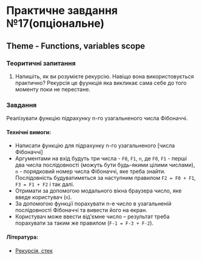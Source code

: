 # Практичне завдання №17(опціональне)

## Theme - Functions, variables scope

### Теоритичні запитання
1. Напишіть, як ви розумієте рекурсію. Навіщо вона використовується практично?
    Рекурсія це фуункція яка викликає сама себе до того моменту поки не перестане.
              
### Завдання

Реалізувати функцію підрахунку n-го узагальненого числа Фібоначчі.

#### Технічні вимоги:

- Написати функцію для підрахунку n-го узагальненого [числа Фібоначчі]
- Аргументами на вхід будуть три числа - `F0`, `F1`, `n`, де `F0`, `F1` - перші два числа послідовності (можуть бути будь-якими цілими числами), `n` - порядковий номер числа Фібоначчі, яке треба знайти. Послідовність будуватиметься за наступним правилом `F2 = F0 + F1`, `F3 = F1 + F2` і так далі.
- Отримати за допомогою модального вікна браузера число, яке введе користувач (`n`).
- За допомогою функції порахувати n-е число в узагальненій послідовності Фібоначчі та вивести його на екран.
- Користувач може ввести від'ємне число – результат треба порахувати за таким же правилом (`F-1 = F-3 + F-2`).

#### Література:

- [Рекурсія, стек](https://learn.javascript.ru/recursion)

<!-- ### Данное задание не обязательно для выполнения

## Задание

Реализовать функцию для подсчета n-го обобщенного числа Фибоначчи.

#### Технические требования:
- Написать функцию для подсчета n-го обобщенного [числа Фибоначчи](https://ru.wikipedia.org/wiki/%D0%A7%D0%B8%D1%81%D0%BB%D0%B0_%D0%A4%D0%B8%D0%B1%D0%BE%D0%BD%D0%B0%D1%87%D1%87%D0%B8). Аргументами на вход будут три числа - `F0`, `F1`, `n`, где `F0`, `F1` - первые два числа последовательности (могут быть любыми целыми числами), `n` - порядковый номер числа Фибоначчи, которое надо найти. Последовательнось будет строиться по следующему правилу `F2 = F0 + F1`, `F3 = F1 + F2` и так далее.
- Считать с помощью модального окна браузера число, которое введет пользователь (`n`).
- С помощью функции посчитать n-е число в обощенной последовательности Фибоначчи и вывести его на экран.
- Пользователь может ввести отрицательное число - результат надо посчитать по такому же правилу (`F-1 = F-3 + F-2`).

#### Литература:
- [Рекурсия, стек](https://learn.javascript.ru/recursion) -->